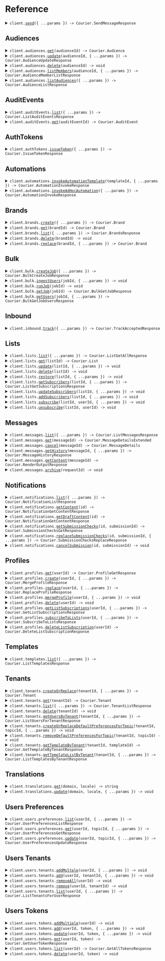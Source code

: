 # Reference

<details><summary><code>client.<a href="/src/Client.ts">send</a>({ ...params }) -> Courier.SendMessageResponse</code></summary>
<dl>
<dd>

#### 📝 Description

<dl>
<dd>

<dl>
<dd>

Use the send API to send a message to one or more recipients.

</dd>
</dl>
</dd>
</dl>

#### 🔌 Usage

<dl>
<dd>

<dl>
<dd>

```typescript
await client.send({
    message: {
        to: {
            email: "email@example.com",
        },
        content: {
            title: "Welcome!",
            body: "Thanks for signing up, {{name}}",
        },
        data: {
            name: "Peter Parker",
        },
        routing: {
            method: "single",
            channels: ["email"],
        },
    },
});
```

</dd>
</dl>
</dd>
</dl>

#### ⚙️ Parameters

<dl>
<dd>

<dl>
<dd>

**request:** `Courier.SendMessageRequest`

</dd>
</dl>

<dl>
<dd>

**requestOptions:** `CourierClient.IdempotentRequestOptions`

</dd>
</dl>
</dd>
</dl>

</dd>
</dl>
</details>

##

## Audiences

<details><summary><code>client.audiences.<a href="/src/api/resources/audiences/client/Client.ts">get</a>(audienceId) -> Courier.Audience</code></summary>
<dl>
<dd>

#### 📝 Description

<dl>
<dd>

<dl>
<dd>

Returns the specified audience by id.

</dd>
</dl>
</dd>
</dl>

#### 🔌 Usage

<dl>
<dd>

<dl>
<dd>

```typescript
await client.audiences.get("audience_id");
```

</dd>
</dl>
</dd>
</dl>

#### ⚙️ Parameters

<dl>
<dd>

<dl>
<dd>

**audienceId:** `string` — A unique identifier representing the audience_id

</dd>
</dl>

<dl>
<dd>

**requestOptions:** `Audiences.RequestOptions`

</dd>
</dl>
</dd>
</dl>

</dd>
</dl>
</details>

<details><summary><code>client.audiences.<a href="/src/api/resources/audiences/client/Client.ts">update</a>(audienceId, { ...params }) -> Courier.AudienceUpdateResponse</code></summary>
<dl>
<dd>

#### 📝 Description

<dl>
<dd>

<dl>
<dd>

Creates or updates audience.

</dd>
</dl>
</dd>
</dl>

#### 🔌 Usage

<dl>
<dd>

<dl>
<dd>

```typescript
await client.audiences.update("audience_id", {
    name: undefined,
    description: undefined,
    filter: undefined,
});
```

</dd>
</dl>
</dd>
</dl>

#### ⚙️ Parameters

<dl>
<dd>

<dl>
<dd>

**audienceId:** `string` — A unique identifier representing the audience id

</dd>
</dl>

<dl>
<dd>

**request:** `Courier.AudienceUpdateParams`

</dd>
</dl>

<dl>
<dd>

**requestOptions:** `Audiences.RequestOptions`

</dd>
</dl>
</dd>
</dl>

</dd>
</dl>
</details>

<details><summary><code>client.audiences.<a href="/src/api/resources/audiences/client/Client.ts">delete</a>(audienceId) -> void</code></summary>
<dl>
<dd>

#### 📝 Description

<dl>
<dd>

<dl>
<dd>

Deletes the specified audience.

</dd>
</dl>
</dd>
</dl>

#### 🔌 Usage

<dl>
<dd>

<dl>
<dd>

```typescript
await client.audiences.delete("audience_id");
```

</dd>
</dl>
</dd>
</dl>

#### ⚙️ Parameters

<dl>
<dd>

<dl>
<dd>

**audienceId:** `string` — A unique identifier representing the audience id

</dd>
</dl>

<dl>
<dd>

**requestOptions:** `Audiences.RequestOptions`

</dd>
</dl>
</dd>
</dl>

</dd>
</dl>
</details>

<details><summary><code>client.audiences.<a href="/src/api/resources/audiences/client/Client.ts">listMembers</a>(audienceId, { ...params }) -> Courier.AudienceMemberListResponse</code></summary>
<dl>
<dd>

#### 📝 Description

<dl>
<dd>

<dl>
<dd>

Get list of members of an audience.

</dd>
</dl>
</dd>
</dl>

#### 🔌 Usage

<dl>
<dd>

<dl>
<dd>

```typescript
await client.audiences.listMembers("audience_id");
```

</dd>
</dl>
</dd>
</dl>

#### ⚙️ Parameters

<dl>
<dd>

<dl>
<dd>

**audienceId:** `string` — A unique identifier representing the audience id

</dd>
</dl>

<dl>
<dd>

**request:** `Courier.AudienceMembersListParams`

</dd>
</dl>

<dl>
<dd>

**requestOptions:** `Audiences.RequestOptions`

</dd>
</dl>
</dd>
</dl>

</dd>
</dl>
</details>

<details><summary><code>client.audiences.<a href="/src/api/resources/audiences/client/Client.ts">listAudiences</a>({ ...params }) -> Courier.AudienceListResponse</code></summary>
<dl>
<dd>

#### 📝 Description

<dl>
<dd>

<dl>
<dd>

Get the audiences associated with the authorization token.

</dd>
</dl>
</dd>
</dl>

#### 🔌 Usage

<dl>
<dd>

<dl>
<dd>

```typescript
await client.audiences.listAudiences();
```

</dd>
</dl>
</dd>
</dl>

#### ⚙️ Parameters

<dl>
<dd>

<dl>
<dd>

**request:** `Courier.AudiencesListParams`

</dd>
</dl>

<dl>
<dd>

**requestOptions:** `Audiences.RequestOptions`

</dd>
</dl>
</dd>
</dl>

</dd>
</dl>
</details>

## AuditEvents

<details><summary><code>client.auditEvents.<a href="/src/api/resources/auditEvents/client/Client.ts">list</a>({ ...params }) -> Courier.ListAuditEventsResponse</code></summary>
<dl>
<dd>

#### 📝 Description

<dl>
<dd>

<dl>
<dd>

Fetch the list of audit events

</dd>
</dl>
</dd>
</dl>

#### 🔌 Usage

<dl>
<dd>

<dl>
<dd>

```typescript
await client.auditEvents.list();
```

</dd>
</dl>
</dd>
</dl>

#### ⚙️ Parameters

<dl>
<dd>

<dl>
<dd>

**request:** `Courier.ListAuditEventsRequest`

</dd>
</dl>

<dl>
<dd>

**requestOptions:** `AuditEvents.RequestOptions`

</dd>
</dl>
</dd>
</dl>

</dd>
</dl>
</details>

<details><summary><code>client.auditEvents.<a href="/src/api/resources/auditEvents/client/Client.ts">get</a>(auditEventId) -> Courier.AuditEvent</code></summary>
<dl>
<dd>

#### 📝 Description

<dl>
<dd>

<dl>
<dd>

Fetch a specific audit event by ID.

</dd>
</dl>
</dd>
</dl>

#### 🔌 Usage

<dl>
<dd>

<dl>
<dd>

```typescript
await client.auditEvents.get("audit-event-id");
```

</dd>
</dl>
</dd>
</dl>

#### ⚙️ Parameters

<dl>
<dd>

<dl>
<dd>

**auditEventId:** `string` — A unique identifier associated with the audit event you wish to retrieve

</dd>
</dl>

<dl>
<dd>

**requestOptions:** `AuditEvents.RequestOptions`

</dd>
</dl>
</dd>
</dl>

</dd>
</dl>
</details>

## AuthTokens

<details><summary><code>client.authTokens.<a href="/src/api/resources/authTokens/client/Client.ts">issueToken</a>({ ...params }) -> Courier.IssueTokenResponse</code></summary>
<dl>
<dd>

#### 📝 Description

<dl>
<dd>

<dl>
<dd>

Returns a new access token.

</dd>
</dl>
</dd>
</dl>

#### 🔌 Usage

<dl>
<dd>

<dl>
<dd>

```typescript
await client.authTokens.issueToken({
    scope: "scope",
    expires_in: "expires_in",
});
```

</dd>
</dl>
</dd>
</dl>

#### ⚙️ Parameters

<dl>
<dd>

<dl>
<dd>

**request:** `Courier.IssueTokenParams`

</dd>
</dl>

<dl>
<dd>

**requestOptions:** `AuthTokens.IdempotentRequestOptions`

</dd>
</dl>
</dd>
</dl>

</dd>
</dl>
</details>

## Automations

<details><summary><code>client.automations.<a href="/src/api/resources/automations/client/Client.ts">invokeAutomationTemplate</a>(templateId, { ...params }) -> Courier.AutomationInvokeResponse</code></summary>
<dl>
<dd>

#### 📝 Description

<dl>
<dd>

<dl>
<dd>

Invoke an automation run from an automation template.

</dd>
</dl>
</dd>
</dl>

#### 🔌 Usage

<dl>
<dd>

<dl>
<dd>

```typescript
await client.automations.invokeAutomationTemplate("templateId", {
    brand: undefined,
    data: undefined,
    profile: undefined,
    recipient: undefined,
    template: undefined,
});
```

</dd>
</dl>
</dd>
</dl>

#### ⚙️ Parameters

<dl>
<dd>

<dl>
<dd>

**templateId:** `string` — A unique identifier representing the automation template to be invoked. This could be the Automation Template ID or the Automation Template Alias.

</dd>
</dl>

<dl>
<dd>

**request:** `Courier.AutomationInvokeParams`

</dd>
</dl>

<dl>
<dd>

**requestOptions:** `Automations.IdempotentRequestOptions`

</dd>
</dl>
</dd>
</dl>

</dd>
</dl>
</details>

<details><summary><code>client.automations.<a href="/src/api/resources/automations/client/Client.ts">invokeAdHocAutomation</a>({ ...params }) -> Courier.AutomationInvokeResponse</code></summary>
<dl>
<dd>

#### 📝 Description

<dl>
<dd>

<dl>
<dd>

Invoke an ad hoc automation run. This endpoint accepts a JSON payload with a series of automation steps. For information about what steps are available, checkout the ad hoc automation guide [here](https://www.courier.com/docs/automations/steps/).

</dd>
</dl>
</dd>
</dl>

#### 🔌 Usage

<dl>
<dd>

<dl>
<dd>

```typescript
await client.automations.invokeAdHocAutomation({
    data: {
        name: "Foo",
    },
    profile: {
        tenant_id: "abc-123",
    },
    recipient: "user-yes",
    automation: {
        cancelation_token: "delay-send--user-yes--abc-123",
        steps: [
            {
                action: "delay",
                until: "20240408T080910.123",
            },
            {
                action: "send",
                template: "64TP5HKPFTM8VTK1Y75SJDQX9JK0",
            },
        ],
    },
});
```

</dd>
</dl>
</dd>
</dl>

#### ⚙️ Parameters

<dl>
<dd>

<dl>
<dd>

**request:** `Courier.AutomationAdHocInvokeParams`

</dd>
</dl>

<dl>
<dd>

**requestOptions:** `Automations.IdempotentRequestOptions`

</dd>
</dl>
</dd>
</dl>

</dd>
</dl>
</details>

## Brands

<details><summary><code>client.brands.<a href="/src/api/resources/brands/client/Client.ts">create</a>({ ...params }) -> Courier.Brand</code></summary>
<dl>
<dd>

#### 🔌 Usage

<dl>
<dd>

<dl>
<dd>

```typescript
await client.brands.create({
    id: undefined,
    name: "name",
    settings: {
        colors: undefined,
        inapp: undefined,
        email: undefined,
    },
    snippets: undefined,
});
```

</dd>
</dl>
</dd>
</dl>

#### ⚙️ Parameters

<dl>
<dd>

<dl>
<dd>

**request:** `Courier.BrandParameters`

</dd>
</dl>

<dl>
<dd>

**requestOptions:** `Brands.IdempotentRequestOptions`

</dd>
</dl>
</dd>
</dl>

</dd>
</dl>
</details>

<details><summary><code>client.brands.<a href="/src/api/resources/brands/client/Client.ts">get</a>(brandId) -> Courier.Brand</code></summary>
<dl>
<dd>

#### 📝 Description

<dl>
<dd>

<dl>
<dd>

Fetch a specific brand by brand ID.

</dd>
</dl>
</dd>
</dl>

#### 🔌 Usage

<dl>
<dd>

<dl>
<dd>

```typescript
await client.brands.get("brand_id");
```

</dd>
</dl>
</dd>
</dl>

#### ⚙️ Parameters

<dl>
<dd>

<dl>
<dd>

**brandId:** `string` — A unique identifier associated with the brand you wish to retrieve.

</dd>
</dl>

<dl>
<dd>

**requestOptions:** `Brands.RequestOptions`

</dd>
</dl>
</dd>
</dl>

</dd>
</dl>
</details>

<details><summary><code>client.brands.<a href="/src/api/resources/brands/client/Client.ts">list</a>({ ...params }) -> Courier.BrandsResponse</code></summary>
<dl>
<dd>

#### 📝 Description

<dl>
<dd>

<dl>
<dd>

Get the list of brands.

</dd>
</dl>
</dd>
</dl>

#### 🔌 Usage

<dl>
<dd>

<dl>
<dd>

```typescript
await client.brands.list();
```

</dd>
</dl>
</dd>
</dl>

#### ⚙️ Parameters

<dl>
<dd>

<dl>
<dd>

**request:** `Courier.ListBrandsRequest`

</dd>
</dl>

<dl>
<dd>

**requestOptions:** `Brands.RequestOptions`

</dd>
</dl>
</dd>
</dl>

</dd>
</dl>
</details>

<details><summary><code>client.brands.<a href="/src/api/resources/brands/client/Client.ts">delete</a>(brandId) -> void</code></summary>
<dl>
<dd>

#### 📝 Description

<dl>
<dd>

<dl>
<dd>

Delete a brand by brand ID.

</dd>
</dl>
</dd>
</dl>

#### 🔌 Usage

<dl>
<dd>

<dl>
<dd>

```typescript
await client.brands.delete("brand_id");
```

</dd>
</dl>
</dd>
</dl>

#### ⚙️ Parameters

<dl>
<dd>

<dl>
<dd>

**brandId:** `string` — A unique identifier associated with the brand you wish to retrieve.

</dd>
</dl>

<dl>
<dd>

**requestOptions:** `Brands.RequestOptions`

</dd>
</dl>
</dd>
</dl>

</dd>
</dl>
</details>

<details><summary><code>client.brands.<a href="/src/api/resources/brands/client/Client.ts">replace</a>(brandId, { ...params }) -> Courier.Brand</code></summary>
<dl>
<dd>

#### 📝 Description

<dl>
<dd>

<dl>
<dd>

Replace an existing brand with the supplied values.

</dd>
</dl>
</dd>
</dl>

#### 🔌 Usage

<dl>
<dd>

<dl>
<dd>

```typescript
await client.brands.replace("brand_id", {
    name: "name",
    settings: undefined,
    snippets: undefined,
});
```

</dd>
</dl>
</dd>
</dl>

#### ⚙️ Parameters

<dl>
<dd>

<dl>
<dd>

**brandId:** `string` — A unique identifier associated with the brand you wish to update.

</dd>
</dl>

<dl>
<dd>

**request:** `Courier.BrandUpdateParameters`

</dd>
</dl>

<dl>
<dd>

**requestOptions:** `Brands.RequestOptions`

</dd>
</dl>
</dd>
</dl>

</dd>
</dl>
</details>

## Bulk

<details><summary><code>client.bulk.<a href="/src/api/resources/bulk/client/Client.ts">createJob</a>({ ...params }) -> Courier.BulkCreateJobResponse</code></summary>
<dl>
<dd>

#### 🔌 Usage

<dl>
<dd>

<dl>
<dd>

```typescript
await client.bulk.createJob({
    message: {
        message: undefined,
        brand: undefined,
        data: undefined,
        event: undefined,
        locale: undefined,
        override: undefined,
    },
});
```

</dd>
</dl>
</dd>
</dl>

#### ⚙️ Parameters

<dl>
<dd>

<dl>
<dd>

**request:** `Courier.BulkCreateJobParams`

</dd>
</dl>

<dl>
<dd>

**requestOptions:** `Bulk.IdempotentRequestOptions`

</dd>
</dl>
</dd>
</dl>

</dd>
</dl>
</details>

<details><summary><code>client.bulk.<a href="/src/api/resources/bulk/client/Client.ts">ingestUsers</a>(jobId, { ...params }) -> void</code></summary>
<dl>
<dd>

#### 📝 Description

<dl>
<dd>

<dl>
<dd>

Ingest user data into a Bulk Job

</dd>
</dl>
</dd>
</dl>

#### 🔌 Usage

<dl>
<dd>

<dl>
<dd>

```typescript
await client.bulk.ingestUsers("job_id", {
    users: [
        {
            preferences: undefined,
            profile: undefined,
            recipient: undefined,
            data: undefined,
            to: undefined,
        },
        {
            preferences: undefined,
            profile: undefined,
            recipient: undefined,
            data: undefined,
            to: undefined,
        },
    ],
});
```

</dd>
</dl>
</dd>
</dl>

#### ⚙️ Parameters

<dl>
<dd>

<dl>
<dd>

**jobId:** `string` — A unique identifier representing the bulk job

</dd>
</dl>

<dl>
<dd>

**request:** `Courier.BulkIngestUsersParams`

</dd>
</dl>

<dl>
<dd>

**requestOptions:** `Bulk.IdempotentRequestOptions`

</dd>
</dl>
</dd>
</dl>

</dd>
</dl>
</details>

<details><summary><code>client.bulk.<a href="/src/api/resources/bulk/client/Client.ts">runJob</a>(jobId) -> void</code></summary>
<dl>
<dd>

#### 📝 Description

<dl>
<dd>

<dl>
<dd>

Run a bulk job

</dd>
</dl>
</dd>
</dl>

#### 🔌 Usage

<dl>
<dd>

<dl>
<dd>

```typescript
await client.bulk.runJob("job_id");
```

</dd>
</dl>
</dd>
</dl>

#### ⚙️ Parameters

<dl>
<dd>

<dl>
<dd>

**jobId:** `string` — A unique identifier representing the bulk job

</dd>
</dl>

<dl>
<dd>

**requestOptions:** `Bulk.IdempotentRequestOptions`

</dd>
</dl>
</dd>
</dl>

</dd>
</dl>
</details>

<details><summary><code>client.bulk.<a href="/src/api/resources/bulk/client/Client.ts">getJob</a>(jobId) -> Courier.BulkGetJobResponse</code></summary>
<dl>
<dd>

#### 📝 Description

<dl>
<dd>

<dl>
<dd>

Get a bulk job

</dd>
</dl>
</dd>
</dl>

#### 🔌 Usage

<dl>
<dd>

<dl>
<dd>

```typescript
await client.bulk.getJob("job_id");
```

</dd>
</dl>
</dd>
</dl>

#### ⚙️ Parameters

<dl>
<dd>

<dl>
<dd>

**jobId:** `string` — A unique identifier representing the bulk job

</dd>
</dl>

<dl>
<dd>

**requestOptions:** `Bulk.RequestOptions`

</dd>
</dl>
</dd>
</dl>

</dd>
</dl>
</details>

<details><summary><code>client.bulk.<a href="/src/api/resources/bulk/client/Client.ts">getUsers</a>(jobId, { ...params }) -> Courier.BulkGetJobUsersResponse</code></summary>
<dl>
<dd>

#### 📝 Description

<dl>
<dd>

<dl>
<dd>

Get Bulk Job Users

</dd>
</dl>
</dd>
</dl>

#### 🔌 Usage

<dl>
<dd>

<dl>
<dd>

```typescript
await client.bulk.getUsers("job_id");
```

</dd>
</dl>
</dd>
</dl>

#### ⚙️ Parameters

<dl>
<dd>

<dl>
<dd>

**jobId:** `string` — A unique identifier representing the bulk job

</dd>
</dl>

<dl>
<dd>

**request:** `Courier.BulkGetUsersParams`

</dd>
</dl>

<dl>
<dd>

**requestOptions:** `Bulk.RequestOptions`

</dd>
</dl>
</dd>
</dl>

</dd>
</dl>
</details>

## Inbound

<details><summary><code>client.inbound.<a href="/src/api/resources/inbound/client/Client.ts">track</a>({ ...params }) -> Courier.TrackAcceptedResponse</code></summary>
<dl>
<dd>

#### 🔌 Usage

<dl>
<dd>

<dl>
<dd>

```typescript
await client.inbound.track({
    event: "New Order Placed",
    messageId: "4c62c457-b329-4bea-9bfc-17bba86c393f",
    userId: "1234",
    type: "track",
    properties: {
        order_id: 123,
        total_orders: 5,
        last_order_id: 122,
    },
});
```

</dd>
</dl>
</dd>
</dl>

#### ⚙️ Parameters

<dl>
<dd>

<dl>
<dd>

**request:** `Courier.InboundTrackEvent`

</dd>
</dl>

<dl>
<dd>

**requestOptions:** `Inbound.RequestOptions`

</dd>
</dl>
</dd>
</dl>

</dd>
</dl>
</details>

## Lists

<details><summary><code>client.lists.<a href="/src/api/resources/lists/client/Client.ts">list</a>({ ...params }) -> Courier.ListGetAllResponse</code></summary>
<dl>
<dd>

#### 📝 Description

<dl>
<dd>

<dl>
<dd>

Returns all of the lists, with the ability to filter based on a pattern.

</dd>
</dl>
</dd>
</dl>

#### 🔌 Usage

<dl>
<dd>

<dl>
<dd>

```typescript
await client.lists.list();
```

</dd>
</dl>
</dd>
</dl>

#### ⚙️ Parameters

<dl>
<dd>

<dl>
<dd>

**request:** `Courier.GetAllListsRequest`

</dd>
</dl>

<dl>
<dd>

**requestOptions:** `Lists.RequestOptions`

</dd>
</dl>
</dd>
</dl>

</dd>
</dl>
</details>

<details><summary><code>client.lists.<a href="/src/api/resources/lists/client/Client.ts">get</a>(listId) -> Courier.List</code></summary>
<dl>
<dd>

#### 📝 Description

<dl>
<dd>

<dl>
<dd>

Returns a list based on the list ID provided.

</dd>
</dl>
</dd>
</dl>

#### 🔌 Usage

<dl>
<dd>

<dl>
<dd>

```typescript
await client.lists.get("list_id");
```

</dd>
</dl>
</dd>
</dl>

#### ⚙️ Parameters

<dl>
<dd>

<dl>
<dd>

**listId:** `string` — A unique identifier representing the list you wish to retrieve.

</dd>
</dl>

<dl>
<dd>

**requestOptions:** `Lists.RequestOptions`

</dd>
</dl>
</dd>
</dl>

</dd>
</dl>
</details>

<details><summary><code>client.lists.<a href="/src/api/resources/lists/client/Client.ts">update</a>(listId, { ...params }) -> void</code></summary>
<dl>
<dd>

#### 📝 Description

<dl>
<dd>

<dl>
<dd>

Create or replace an existing list with the supplied values.

</dd>
</dl>
</dd>
</dl>

#### 🔌 Usage

<dl>
<dd>

<dl>
<dd>

```typescript
await client.lists.update("list_id", {
    name: "name",
    preferences: undefined,
});
```

</dd>
</dl>
</dd>
</dl>

#### ⚙️ Parameters

<dl>
<dd>

<dl>
<dd>

**listId:** `string` — A unique identifier representing the list you wish to retrieve.

</dd>
</dl>

<dl>
<dd>

**request:** `Courier.ListPutParams`

</dd>
</dl>

<dl>
<dd>

**requestOptions:** `Lists.RequestOptions`

</dd>
</dl>
</dd>
</dl>

</dd>
</dl>
</details>

<details><summary><code>client.lists.<a href="/src/api/resources/lists/client/Client.ts">delete</a>(listId) -> void</code></summary>
<dl>
<dd>

#### 📝 Description

<dl>
<dd>

<dl>
<dd>

Delete a list by list ID.

</dd>
</dl>
</dd>
</dl>

#### 🔌 Usage

<dl>
<dd>

<dl>
<dd>

```typescript
await client.lists.delete("list_id");
```

</dd>
</dl>
</dd>
</dl>

#### ⚙️ Parameters

<dl>
<dd>

<dl>
<dd>

**listId:** `string` — A unique identifier representing the list you wish to retrieve.

</dd>
</dl>

<dl>
<dd>

**requestOptions:** `Lists.RequestOptions`

</dd>
</dl>
</dd>
</dl>

</dd>
</dl>
</details>

<details><summary><code>client.lists.<a href="/src/api/resources/lists/client/Client.ts">restore</a>(listId, { ...params }) -> void</code></summary>
<dl>
<dd>

#### 📝 Description

<dl>
<dd>

<dl>
<dd>

Restore a previously deleted list.

</dd>
</dl>
</dd>
</dl>

#### 🔌 Usage

<dl>
<dd>

<dl>
<dd>

```typescript
await client.lists.restore("list_id");
```

</dd>
</dl>
</dd>
</dl>

#### ⚙️ Parameters

<dl>
<dd>

<dl>
<dd>

**listId:** `string` — A unique identifier representing the list you wish to retrieve.

</dd>
</dl>

<dl>
<dd>

**request:** `Courier.RestoreListRequest`

</dd>
</dl>

<dl>
<dd>

**requestOptions:** `Lists.RequestOptions`

</dd>
</dl>
</dd>
</dl>

</dd>
</dl>
</details>

<details><summary><code>client.lists.<a href="/src/api/resources/lists/client/Client.ts">getSubscribers</a>(listId, { ...params }) -> Courier.ListGetSubscriptionsResponse</code></summary>
<dl>
<dd>

#### 📝 Description

<dl>
<dd>

<dl>
<dd>

Get the list's subscriptions.

</dd>
</dl>
</dd>
</dl>

#### 🔌 Usage

<dl>
<dd>

<dl>
<dd>

```typescript
await client.lists.getSubscribers("list_id");
```

</dd>
</dl>
</dd>
</dl>

#### ⚙️ Parameters

<dl>
<dd>

<dl>
<dd>

**listId:** `string` — A unique identifier representing the list you wish to retrieve.

</dd>
</dl>

<dl>
<dd>

**request:** `Courier.GetSubscriptionForListRequest`

</dd>
</dl>

<dl>
<dd>

**requestOptions:** `Lists.RequestOptions`

</dd>
</dl>
</dd>
</dl>

</dd>
</dl>
</details>

<details><summary><code>client.lists.<a href="/src/api/resources/lists/client/Client.ts">updateSubscribers</a>(listId, { ...params }) -> void</code></summary>
<dl>
<dd>

#### 📝 Description

<dl>
<dd>

<dl>
<dd>

Subscribes the users to the list, overwriting existing subscriptions. If the list does not exist, it will be automatically created.

</dd>
</dl>
</dd>
</dl>

#### 🔌 Usage

<dl>
<dd>

<dl>
<dd>

```typescript
await client.lists.updateSubscribers("list_id", {
    recipients: [
        {
            recipientId: "recipientId",
            preferences: undefined,
        },
        {
            recipientId: "recipientId",
            preferences: undefined,
        },
    ],
});
```

</dd>
</dl>
</dd>
</dl>

#### ⚙️ Parameters

<dl>
<dd>

<dl>
<dd>

**listId:** `string` — A unique identifier representing the list you wish to retrieve.

</dd>
</dl>

<dl>
<dd>

**request:** `Courier.SubscribeUsersToListRequest`

</dd>
</dl>

<dl>
<dd>

**requestOptions:** `Lists.RequestOptions`

</dd>
</dl>
</dd>
</dl>

</dd>
</dl>
</details>

<details><summary><code>client.lists.<a href="/src/api/resources/lists/client/Client.ts">addSubscribers</a>(listId, { ...params }) -> void</code></summary>
<dl>
<dd>

#### 📝 Description

<dl>
<dd>

<dl>
<dd>

Subscribes additional users to the list, without modifying existing subscriptions. If the list does not exist, it will be automatically created.

</dd>
</dl>
</dd>
</dl>

#### 🔌 Usage

<dl>
<dd>

<dl>
<dd>

```typescript
await client.lists.addSubscribers("list_id", {
    recipients: [
        {
            recipientId: "recipientId",
            preferences: undefined,
        },
        {
            recipientId: "recipientId",
            preferences: undefined,
        },
    ],
});
```

</dd>
</dl>
</dd>
</dl>

#### ⚙️ Parameters

<dl>
<dd>

<dl>
<dd>

**listId:** `string` — A unique identifier representing the list you wish to retrieve.

</dd>
</dl>

<dl>
<dd>

**request:** `Courier.AddSubscribersToList`

</dd>
</dl>

<dl>
<dd>

**requestOptions:** `Lists.IdempotentRequestOptions`

</dd>
</dl>
</dd>
</dl>

</dd>
</dl>
</details>

<details><summary><code>client.lists.<a href="/src/api/resources/lists/client/Client.ts">subscribe</a>(listId, userId, { ...params }) -> void</code></summary>
<dl>
<dd>

#### 📝 Description

<dl>
<dd>

<dl>
<dd>

Subscribe a user to an existing list (note: if the List does not exist, it will be automatically created).

</dd>
</dl>
</dd>
</dl>

#### 🔌 Usage

<dl>
<dd>

<dl>
<dd>

```typescript
await client.lists.subscribe("list_id", "user_id", {
    preferences: undefined,
});
```

</dd>
</dl>
</dd>
</dl>

#### ⚙️ Parameters

<dl>
<dd>

<dl>
<dd>

**listId:** `string` — A unique identifier representing the list you wish to retrieve.

</dd>
</dl>

<dl>
<dd>

**userId:** `string` — A unique identifier representing the recipient associated with the list

</dd>
</dl>

<dl>
<dd>

**request:** `Courier.SubscribeUserToListRequest`

</dd>
</dl>

<dl>
<dd>

**requestOptions:** `Lists.RequestOptions`

</dd>
</dl>
</dd>
</dl>

</dd>
</dl>
</details>

<details><summary><code>client.lists.<a href="/src/api/resources/lists/client/Client.ts">unsubscribe</a>(listId, userId) -> void</code></summary>
<dl>
<dd>

#### 📝 Description

<dl>
<dd>

<dl>
<dd>

Delete a subscription to a list by list ID and user ID.

</dd>
</dl>
</dd>
</dl>

#### 🔌 Usage

<dl>
<dd>

<dl>
<dd>

```typescript
await client.lists.unsubscribe("list_id", "user_id");
```

</dd>
</dl>
</dd>
</dl>

#### ⚙️ Parameters

<dl>
<dd>

<dl>
<dd>

**listId:** `string` — A unique identifier representing the list you wish to retrieve.

</dd>
</dl>

<dl>
<dd>

**userId:** `string` — A unique identifier representing the recipient associated with the list

</dd>
</dl>

<dl>
<dd>

**requestOptions:** `Lists.RequestOptions`

</dd>
</dl>
</dd>
</dl>

</dd>
</dl>
</details>

## Messages

<details><summary><code>client.messages.<a href="/src/api/resources/messages/client/Client.ts">list</a>({ ...params }) -> Courier.ListMessagesResponse</code></summary>
<dl>
<dd>

#### 📝 Description

<dl>
<dd>

<dl>
<dd>

Fetch the statuses of messages you've previously sent.

</dd>
</dl>
</dd>
</dl>

#### 🔌 Usage

<dl>
<dd>

<dl>
<dd>

```typescript
await client.messages.list();
```

</dd>
</dl>
</dd>
</dl>

#### ⚙️ Parameters

<dl>
<dd>

<dl>
<dd>

**request:** `Courier.ListMessagesRequest`

</dd>
</dl>

<dl>
<dd>

**requestOptions:** `Messages.RequestOptions`

</dd>
</dl>
</dd>
</dl>

</dd>
</dl>
</details>

<details><summary><code>client.messages.<a href="/src/api/resources/messages/client/Client.ts">get</a>(messageId) -> Courier.MessageDetailsExtended</code></summary>
<dl>
<dd>

#### 📝 Description

<dl>
<dd>

<dl>
<dd>

Fetch the status of a message you've previously sent.

</dd>
</dl>
</dd>
</dl>

#### 🔌 Usage

<dl>
<dd>

<dl>
<dd>

```typescript
await client.messages.get("message_id");
```

</dd>
</dl>
</dd>
</dl>

#### ⚙️ Parameters

<dl>
<dd>

<dl>
<dd>

**messageId:** `string` — A unique identifier associated with the message you wish to retrieve (results from a send).

</dd>
</dl>

<dl>
<dd>

**requestOptions:** `Messages.RequestOptions`

</dd>
</dl>
</dd>
</dl>

</dd>
</dl>
</details>

<details><summary><code>client.messages.<a href="/src/api/resources/messages/client/Client.ts">cancel</a>(messageId) -> Courier.MessageDetails</code></summary>
<dl>
<dd>

#### 📝 Description

<dl>
<dd>

<dl>
<dd>

Cancel a message that is currently in the process of being delivered. A well-formatted API call to the cancel message API will return either `200` status code for a successful cancellation or `409` status code for an unsuccessful cancellation. Both cases will include the actual message record in the response body (see details below).

</dd>
</dl>
</dd>
</dl>

#### 🔌 Usage

<dl>
<dd>

<dl>
<dd>

```typescript
await client.messages.cancel("message_id");
```

</dd>
</dl>
</dd>
</dl>

#### ⚙️ Parameters

<dl>
<dd>

<dl>
<dd>

**messageId:** `string` — A unique identifier representing the message ID

</dd>
</dl>

<dl>
<dd>

**requestOptions:** `Messages.IdempotentRequestOptions`

</dd>
</dl>
</dd>
</dl>

</dd>
</dl>
</details>

<details><summary><code>client.messages.<a href="/src/api/resources/messages/client/Client.ts">getHistory</a>(messageId, { ...params }) -> Courier.MessageHistoryResponse</code></summary>
<dl>
<dd>

#### 📝 Description

<dl>
<dd>

<dl>
<dd>

Fetch the array of events of a message you've previously sent.

</dd>
</dl>
</dd>
</dl>

#### 🔌 Usage

<dl>
<dd>

<dl>
<dd>

```typescript
await client.messages.getHistory("message_id");
```

</dd>
</dl>
</dd>
</dl>

#### ⚙️ Parameters

<dl>
<dd>

<dl>
<dd>

**messageId:** `string` — A unique identifier representing the message ID

</dd>
</dl>

<dl>
<dd>

**request:** `Courier.GetMessageHistoryRequest`

</dd>
</dl>

<dl>
<dd>

**requestOptions:** `Messages.RequestOptions`

</dd>
</dl>
</dd>
</dl>

</dd>
</dl>
</details>

<details><summary><code>client.messages.<a href="/src/api/resources/messages/client/Client.ts">getContent</a>(messageId) -> Courier.RenderOutputResponse</code></summary>
<dl>
<dd>

#### 🔌 Usage

<dl>
<dd>

<dl>
<dd>

```typescript
await client.messages.getContent("message_id");
```

</dd>
</dl>
</dd>
</dl>

#### ⚙️ Parameters

<dl>
<dd>

<dl>
<dd>

**messageId:** `string` — A unique identifier associated with the message you wish to retrieve (results from a send).

</dd>
</dl>

<dl>
<dd>

**requestOptions:** `Messages.RequestOptions`

</dd>
</dl>
</dd>
</dl>

</dd>
</dl>
</details>

<details><summary><code>client.messages.<a href="/src/api/resources/messages/client/Client.ts">archive</a>(requestId) -> void</code></summary>
<dl>
<dd>

#### 🔌 Usage

<dl>
<dd>

<dl>
<dd>

```typescript
await client.messages.archive("request_id");
```

</dd>
</dl>
</dd>
</dl>

#### ⚙️ Parameters

<dl>
<dd>

<dl>
<dd>

**requestId:** `string` — A unique identifier representing the request ID

</dd>
</dl>

<dl>
<dd>

**requestOptions:** `Messages.RequestOptions`

</dd>
</dl>
</dd>
</dl>

</dd>
</dl>
</details>

## Notifications

<details><summary><code>client.notifications.<a href="/src/api/resources/notifications/client/Client.ts">list</a>({ ...params }) -> Courier.NotificationListResponse</code></summary>
<dl>
<dd>

#### 🔌 Usage

<dl>
<dd>

<dl>
<dd>

```typescript
await client.notifications.list();
```

</dd>
</dl>
</dd>
</dl>

#### ⚙️ Parameters

<dl>
<dd>

<dl>
<dd>

**request:** `Courier.NotificationListParams`

</dd>
</dl>

<dl>
<dd>

**requestOptions:** `Notifications.RequestOptions`

</dd>
</dl>
</dd>
</dl>

</dd>
</dl>
</details>

<details><summary><code>client.notifications.<a href="/src/api/resources/notifications/client/Client.ts">getContent</a>(id) -> Courier.NotificationGetContentResponse</code></summary>
<dl>
<dd>

#### 🔌 Usage

<dl>
<dd>

<dl>
<dd>

```typescript
await client.notifications.getContent("id");
```

</dd>
</dl>
</dd>
</dl>

#### ⚙️ Parameters

<dl>
<dd>

<dl>
<dd>

**id:** `string`

</dd>
</dl>

<dl>
<dd>

**requestOptions:** `Notifications.RequestOptions`

</dd>
</dl>
</dd>
</dl>

</dd>
</dl>
</details>

<details><summary><code>client.notifications.<a href="/src/api/resources/notifications/client/Client.ts">getDraftContent</a>(id) -> Courier.NotificationGetContentResponse</code></summary>
<dl>
<dd>

#### 🔌 Usage

<dl>
<dd>

<dl>
<dd>

```typescript
await client.notifications.getDraftContent("id");
```

</dd>
</dl>
</dd>
</dl>

#### ⚙️ Parameters

<dl>
<dd>

<dl>
<dd>

**id:** `string`

</dd>
</dl>

<dl>
<dd>

**requestOptions:** `Notifications.RequestOptions`

</dd>
</dl>
</dd>
</dl>

</dd>
</dl>
</details>

<details><summary><code>client.notifications.<a href="/src/api/resources/notifications/client/Client.ts">getSubmissionChecks</a>(id, submissionId) -> Courier.SubmissionChecksGetResponse</code></summary>
<dl>
<dd>

#### 🔌 Usage

<dl>
<dd>

<dl>
<dd>

```typescript
await client.notifications.getSubmissionChecks("id", "submissionId");
```

</dd>
</dl>
</dd>
</dl>

#### ⚙️ Parameters

<dl>
<dd>

<dl>
<dd>

**id:** `string`

</dd>
</dl>

<dl>
<dd>

**submissionId:** `string`

</dd>
</dl>

<dl>
<dd>

**requestOptions:** `Notifications.RequestOptions`

</dd>
</dl>
</dd>
</dl>

</dd>
</dl>
</details>

<details><summary><code>client.notifications.<a href="/src/api/resources/notifications/client/Client.ts">replaceSubmissionChecks</a>(id, submissionId, { ...params }) -> Courier.SubmissionChecksReplaceResponse</code></summary>
<dl>
<dd>

#### 🔌 Usage

<dl>
<dd>

<dl>
<dd>

```typescript
await client.notifications.replaceSubmissionChecks("id", "submissionId", {
    checks: [
        {
            id: "id",
            status: "RESOLVED",
            type: "custom",
        },
        {
            id: "id",
            status: "RESOLVED",
            type: "custom",
        },
    ],
});
```

</dd>
</dl>
</dd>
</dl>

#### ⚙️ Parameters

<dl>
<dd>

<dl>
<dd>

**id:** `string`

</dd>
</dl>

<dl>
<dd>

**submissionId:** `string`

</dd>
</dl>

<dl>
<dd>

**request:** `Courier.SubmissionChecksReplaceParams`

</dd>
</dl>

<dl>
<dd>

**requestOptions:** `Notifications.RequestOptions`

</dd>
</dl>
</dd>
</dl>

</dd>
</dl>
</details>

<details><summary><code>client.notifications.<a href="/src/api/resources/notifications/client/Client.ts">cancelSubmission</a>(id, submissionId) -> void</code></summary>
<dl>
<dd>

#### 🔌 Usage

<dl>
<dd>

<dl>
<dd>

```typescript
await client.notifications.cancelSubmission("id", "submissionId");
```

</dd>
</dl>
</dd>
</dl>

#### ⚙️ Parameters

<dl>
<dd>

<dl>
<dd>

**id:** `string`

</dd>
</dl>

<dl>
<dd>

**submissionId:** `string`

</dd>
</dl>

<dl>
<dd>

**requestOptions:** `Notifications.RequestOptions`

</dd>
</dl>
</dd>
</dl>

</dd>
</dl>
</details>

## Profiles

<details><summary><code>client.profiles.<a href="/src/api/resources/profiles/client/Client.ts">get</a>(userId) -> Courier.ProfileGetResponse</code></summary>
<dl>
<dd>

#### 📝 Description

<dl>
<dd>

<dl>
<dd>

Returns the specified user profile.

</dd>
</dl>
</dd>
</dl>

#### 🔌 Usage

<dl>
<dd>

<dl>
<dd>

```typescript
await client.profiles.get("user_id");
```

</dd>
</dl>
</dd>
</dl>

#### ⚙️ Parameters

<dl>
<dd>

<dl>
<dd>

**userId:** `string` — A unique identifier representing the user associated with the requested profile.

</dd>
</dl>

<dl>
<dd>

**requestOptions:** `Profiles.RequestOptions`

</dd>
</dl>
</dd>
</dl>

</dd>
</dl>
</details>

<details><summary><code>client.profiles.<a href="/src/api/resources/profiles/client/Client.ts">create</a>(userId, { ...params }) -> Courier.MergeProfileResponse</code></summary>
<dl>
<dd>

#### 📝 Description

<dl>
<dd>

<dl>
<dd>

Merge the supplied values with an existing profile or create a new profile if one doesn't already exist.

</dd>
</dl>
</dd>
</dl>

#### 🔌 Usage

<dl>
<dd>

<dl>
<dd>

```typescript
await client.profiles.create("user_id", {
    profile: {
        profile: {
            key: "value",
        },
    },
});
```

</dd>
</dl>
</dd>
</dl>

#### ⚙️ Parameters

<dl>
<dd>

<dl>
<dd>

**userId:** `string` — A unique identifier representing the user associated with the requested profile.

</dd>
</dl>

<dl>
<dd>

**request:** `Courier.MergeProfileRequest`

</dd>
</dl>

<dl>
<dd>

**requestOptions:** `Profiles.IdempotentRequestOptions`

</dd>
</dl>
</dd>
</dl>

</dd>
</dl>
</details>

<details><summary><code>client.profiles.<a href="/src/api/resources/profiles/client/Client.ts">replace</a>(userId, { ...params }) -> Courier.ReplaceProfileResponse</code></summary>
<dl>
<dd>

#### 📝 Description

<dl>
<dd>

<dl>
<dd>

When using `PUT`, be sure to include all the key-value pairs required by the recipient's profile.
Any key-value pairs that exist in the profile but fail to be included in the `PUT` request will be
removed from the profile. Remember, a `PUT` update is a full replacement of the data. For partial updates,
use the [Patch](https://www.courier.com/docs/reference/profiles/patch/) request.

</dd>
</dl>
</dd>
</dl>

#### 🔌 Usage

<dl>
<dd>

<dl>
<dd>

```typescript
await client.profiles.replace("user_id", {
    profile: {
        profile: {
            key: "value",
        },
    },
});
```

</dd>
</dl>
</dd>
</dl>

#### ⚙️ Parameters

<dl>
<dd>

<dl>
<dd>

**userId:** `string` — A unique identifier representing the user associated with the requested profile.

</dd>
</dl>

<dl>
<dd>

**request:** `Courier.ReplaceProfileRequest`

</dd>
</dl>

<dl>
<dd>

**requestOptions:** `Profiles.RequestOptions`

</dd>
</dl>
</dd>
</dl>

</dd>
</dl>
</details>

<details><summary><code>client.profiles.<a href="/src/api/resources/profiles/client/Client.ts">mergeProfile</a>(userId, { ...params }) -> void</code></summary>
<dl>
<dd>

#### 🔌 Usage

<dl>
<dd>

<dl>
<dd>

```typescript
await client.profiles.mergeProfile("user_id", {
    patch: [
        {
            op: "op",
            path: "path",
            value: "value",
        },
        {
            op: "op",
            path: "path",
            value: "value",
        },
    ],
});
```

</dd>
</dl>
</dd>
</dl>

#### ⚙️ Parameters

<dl>
<dd>

<dl>
<dd>

**userId:** `string` — A unique identifier representing the user associated with the requested profile.

</dd>
</dl>

<dl>
<dd>

**request:** `Courier.ProfileUpdateRequest`

</dd>
</dl>

<dl>
<dd>

**requestOptions:** `Profiles.RequestOptions`

</dd>
</dl>
</dd>
</dl>

</dd>
</dl>
</details>

<details><summary><code>client.profiles.<a href="/src/api/resources/profiles/client/Client.ts">delete</a>(userId) -> void</code></summary>
<dl>
<dd>

#### 📝 Description

<dl>
<dd>

<dl>
<dd>

Deletes the specified user profile.

</dd>
</dl>
</dd>
</dl>

#### 🔌 Usage

<dl>
<dd>

<dl>
<dd>

```typescript
await client.profiles.delete("user_id");
```

</dd>
</dl>
</dd>
</dl>

#### ⚙️ Parameters

<dl>
<dd>

<dl>
<dd>

**userId:** `string` — A unique identifier representing the user associated with the requested profile.

</dd>
</dl>

<dl>
<dd>

**requestOptions:** `Profiles.RequestOptions`

</dd>
</dl>
</dd>
</dl>

</dd>
</dl>
</details>

<details><summary><code>client.profiles.<a href="/src/api/resources/profiles/client/Client.ts">getListSubscriptions</a>(userId, { ...params }) -> Courier.GetListSubscriptionsResponse</code></summary>
<dl>
<dd>

#### 📝 Description

<dl>
<dd>

<dl>
<dd>

Returns the subscribed lists for a specified user.

</dd>
</dl>
</dd>
</dl>

#### 🔌 Usage

<dl>
<dd>

<dl>
<dd>

```typescript
await client.profiles.getListSubscriptions("user_id");
```

</dd>
</dl>
</dd>
</dl>

#### ⚙️ Parameters

<dl>
<dd>

<dl>
<dd>

**userId:** `string` — A unique identifier representing the user associated with the requested profile.

</dd>
</dl>

<dl>
<dd>

**request:** `Courier.GetListSubscriptionsRequest`

</dd>
</dl>

<dl>
<dd>

**requestOptions:** `Profiles.RequestOptions`

</dd>
</dl>
</dd>
</dl>

</dd>
</dl>
</details>

<details><summary><code>client.profiles.<a href="/src/api/resources/profiles/client/Client.ts">subscribeToLists</a>(userId, { ...params }) -> Courier.SubscribeToListsResponse</code></summary>
<dl>
<dd>

#### 📝 Description

<dl>
<dd>

<dl>
<dd>

Subscribes the given user to one or more lists. If the list does not exist, it will be created.

</dd>
</dl>
</dd>
</dl>

#### 🔌 Usage

<dl>
<dd>

<dl>
<dd>

```typescript
await client.profiles.subscribeToLists("user_id", {
    lists: [
        {
            listId: "listId",
            preferences: undefined,
        },
        {
            listId: "listId",
            preferences: undefined,
        },
    ],
});
```

</dd>
</dl>
</dd>
</dl>

#### ⚙️ Parameters

<dl>
<dd>

<dl>
<dd>

**userId:** `string` — A unique identifier representing the user associated with the requested profile.

</dd>
</dl>

<dl>
<dd>

**request:** `Courier.SubscribeToListsRequest`

</dd>
</dl>

<dl>
<dd>

**requestOptions:** `Profiles.IdempotentRequestOptions`

</dd>
</dl>
</dd>
</dl>

</dd>
</dl>
</details>

<details><summary><code>client.profiles.<a href="/src/api/resources/profiles/client/Client.ts">deleteListSubscription</a>(userId) -> Courier.DeleteListSubscriptionResponse</code></summary>
<dl>
<dd>

#### 📝 Description

<dl>
<dd>

<dl>
<dd>

Removes all list subscriptions for given user.

</dd>
</dl>
</dd>
</dl>

#### 🔌 Usage

<dl>
<dd>

<dl>
<dd>

```typescript
await client.profiles.deleteListSubscription("user_id");
```

</dd>
</dl>
</dd>
</dl>

#### ⚙️ Parameters

<dl>
<dd>

<dl>
<dd>

**userId:** `string` — A unique identifier representing the user associated with the requested profile.

</dd>
</dl>

<dl>
<dd>

**requestOptions:** `Profiles.RequestOptions`

</dd>
</dl>
</dd>
</dl>

</dd>
</dl>
</details>

## Templates

<details><summary><code>client.templates.<a href="/src/api/resources/templates/client/Client.ts">list</a>({ ...params }) -> Courier.ListTemplatesResponse</code></summary>
<dl>
<dd>

#### 📝 Description

<dl>
<dd>

<dl>
<dd>

Returns a list of notification templates

</dd>
</dl>
</dd>
</dl>

#### 🔌 Usage

<dl>
<dd>

<dl>
<dd>

```typescript
await client.templates.list();
```

</dd>
</dl>
</dd>
</dl>

#### ⚙️ Parameters

<dl>
<dd>

<dl>
<dd>

**request:** `Courier.ListTemplatesRequest`

</dd>
</dl>

<dl>
<dd>

**requestOptions:** `Templates.RequestOptions`

</dd>
</dl>
</dd>
</dl>

</dd>
</dl>
</details>

## Tenants

<details><summary><code>client.tenants.<a href="/src/api/resources/tenants/client/Client.ts">createOrReplace</a>(tenantId, { ...params }) -> Courier.Tenant</code></summary>
<dl>
<dd>

#### 🔌 Usage

<dl>
<dd>

<dl>
<dd>

```typescript
await client.tenants.createOrReplace("tenant_id", {
    name: "name",
    parent_tenant_id: undefined,
    default_preferences: undefined,
    properties: undefined,
    user_profile: undefined,
    brand_id: undefined,
});
```

</dd>
</dl>
</dd>
</dl>

#### ⚙️ Parameters

<dl>
<dd>

<dl>
<dd>

**tenantId:** `string` — A unique identifier representing the tenant to be returned.

</dd>
</dl>

<dl>
<dd>

**request:** `Courier.TenantCreateOrReplaceParams`

</dd>
</dl>

<dl>
<dd>

**requestOptions:** `Tenants.RequestOptions`

</dd>
</dl>
</dd>
</dl>

</dd>
</dl>
</details>

<details><summary><code>client.tenants.<a href="/src/api/resources/tenants/client/Client.ts">get</a>(tenantId) -> Courier.Tenant</code></summary>
<dl>
<dd>

#### 🔌 Usage

<dl>
<dd>

<dl>
<dd>

```typescript
await client.tenants.get("tenant_id");
```

</dd>
</dl>
</dd>
</dl>

#### ⚙️ Parameters

<dl>
<dd>

<dl>
<dd>

**tenantId:** `string` — A unique identifier representing the tenant to be returned.

</dd>
</dl>

<dl>
<dd>

**requestOptions:** `Tenants.RequestOptions`

</dd>
</dl>
</dd>
</dl>

</dd>
</dl>
</details>

<details><summary><code>client.tenants.<a href="/src/api/resources/tenants/client/Client.ts">list</a>({ ...params }) -> Courier.TenantListResponse</code></summary>
<dl>
<dd>

#### 🔌 Usage

<dl>
<dd>

<dl>
<dd>

```typescript
await client.tenants.list();
```

</dd>
</dl>
</dd>
</dl>

#### ⚙️ Parameters

<dl>
<dd>

<dl>
<dd>

**request:** `Courier.ListTenantParams`

</dd>
</dl>

<dl>
<dd>

**requestOptions:** `Tenants.RequestOptions`

</dd>
</dl>
</dd>
</dl>

</dd>
</dl>
</details>

<details><summary><code>client.tenants.<a href="/src/api/resources/tenants/client/Client.ts">delete</a>(tenantId) -> void</code></summary>
<dl>
<dd>

#### 🔌 Usage

<dl>
<dd>

<dl>
<dd>

```typescript
await client.tenants.delete("tenant_id");
```

</dd>
</dl>
</dd>
</dl>

#### ⚙️ Parameters

<dl>
<dd>

<dl>
<dd>

**tenantId:** `string` — Id of the tenant to be deleted.

</dd>
</dl>

<dl>
<dd>

**requestOptions:** `Tenants.RequestOptions`

</dd>
</dl>
</dd>
</dl>

</dd>
</dl>
</details>

<details><summary><code>client.tenants.<a href="/src/api/resources/tenants/client/Client.ts">getUsersByTenant</a>(tenantId, { ...params }) -> Courier.ListUsersForTenantResponse</code></summary>
<dl>
<dd>

#### 🔌 Usage

<dl>
<dd>

<dl>
<dd>

```typescript
await client.tenants.getUsersByTenant("tenant_id");
```

</dd>
</dl>
</dd>
</dl>

#### ⚙️ Parameters

<dl>
<dd>

<dl>
<dd>

**tenantId:** `string` — Id of the tenant for user membership.

</dd>
</dl>

<dl>
<dd>

**request:** `Courier.ListUsersForTenantParams`

</dd>
</dl>

<dl>
<dd>

**requestOptions:** `Tenants.RequestOptions`

</dd>
</dl>
</dd>
</dl>

</dd>
</dl>
</details>

<details><summary><code>client.tenants.<a href="/src/api/resources/tenants/client/Client.ts">createOrReplaceDefaultPreferencesForTopic</a>(tenantId, topicId, { ...params }) -> void</code></summary>
<dl>
<dd>

#### 🔌 Usage

<dl>
<dd>

<dl>
<dd>

```typescript
await client.tenants.createOrReplaceDefaultPreferencesForTopic("tenantABC", "HB529N49MD4D5PMX9WR5P4JH78NA", {
    status: "OPTED_IN",
    has_custom_routing: true,
    custom_routing: ["inbox"],
});
```

</dd>
</dl>
</dd>
</dl>

#### ⚙️ Parameters

<dl>
<dd>

<dl>
<dd>

**tenantId:** `string` — Id of the tenant to update the default preferences for.

</dd>
</dl>

<dl>
<dd>

**topicId:** `string` — Id fo the susbcription topic you want to have a default preference for.

</dd>
</dl>

<dl>
<dd>

**request:** `Courier.SubscriptionTopicNew`

</dd>
</dl>

<dl>
<dd>

**requestOptions:** `Tenants.RequestOptions`

</dd>
</dl>
</dd>
</dl>

</dd>
</dl>
</details>

<details><summary><code>client.tenants.<a href="/src/api/resources/tenants/client/Client.ts">removeDefaultPreferencesForTopic</a>(tenantId, topicId) -> void</code></summary>
<dl>
<dd>

#### 🔌 Usage

<dl>
<dd>

<dl>
<dd>

```typescript
await client.tenants.removeDefaultPreferencesForTopic("tenant_id", "topic_id");
```

</dd>
</dl>
</dd>
</dl>

#### ⚙️ Parameters

<dl>
<dd>

<dl>
<dd>

**tenantId:** `string` — Id of the tenant to update the default preferences for.

</dd>
</dl>

<dl>
<dd>

**topicId:** `string` — Id fo the susbcription topic you want to have a default preference for.

</dd>
</dl>

<dl>
<dd>

**requestOptions:** `Tenants.RequestOptions`

</dd>
</dl>
</dd>
</dl>

</dd>
</dl>
</details>

<details><summary><code>client.tenants.<a href="/src/api/resources/tenants/client/Client.ts">getTemplateByTenant</a>(tenantId, templateId) -> Courier.GetTemplateByTenantResponse</code></summary>
<dl>
<dd>

#### 🔌 Usage

<dl>
<dd>

<dl>
<dd>

```typescript
await client.tenants.getTemplateByTenant("tenant_id", "template_id");
```

</dd>
</dl>
</dd>
</dl>

#### ⚙️ Parameters

<dl>
<dd>

<dl>
<dd>

**tenantId:** `string` — Id of the tenant for which to retrieve the template.

</dd>
</dl>

<dl>
<dd>

**templateId:** `string` — Id of the template to be retrieved.

</dd>
</dl>

<dl>
<dd>

**requestOptions:** `Tenants.RequestOptions`

</dd>
</dl>
</dd>
</dl>

</dd>
</dl>
</details>

<details><summary><code>client.tenants.<a href="/src/api/resources/tenants/client/Client.ts">getTemplateListByTenant</a>(tenantId, { ...params }) -> Courier.ListTemplatesByTenantResponse</code></summary>
<dl>
<dd>

#### 🔌 Usage

<dl>
<dd>

<dl>
<dd>

```typescript
await client.tenants.getTemplateListByTenant("tenant_id");
```

</dd>
</dl>
</dd>
</dl>

#### ⚙️ Parameters

<dl>
<dd>

<dl>
<dd>

**tenantId:** `string` — Id of the tenant for which to retrieve the templates.

</dd>
</dl>

<dl>
<dd>

**request:** `Courier.GetTemplateListByTenantParams`

</dd>
</dl>

<dl>
<dd>

**requestOptions:** `Tenants.RequestOptions`

</dd>
</dl>
</dd>
</dl>

</dd>
</dl>
</details>

## Translations

<details><summary><code>client.translations.<a href="/src/api/resources/translations/client/Client.ts">get</a>(domain, locale) -> string</code></summary>
<dl>
<dd>

#### 📝 Description

<dl>
<dd>

<dl>
<dd>

Get translations by locale

</dd>
</dl>
</dd>
</dl>

#### 🔌 Usage

<dl>
<dd>

<dl>
<dd>

```typescript
await client.translations.get("domain", "locale");
```

</dd>
</dl>
</dd>
</dl>

#### ⚙️ Parameters

<dl>
<dd>

<dl>
<dd>

**domain:** `string` — The domain you want to retrieve translations for. Only `default` is supported at the moment

</dd>
</dl>

<dl>
<dd>

**locale:** `string` — The locale you want to retrieve the translations for

</dd>
</dl>

<dl>
<dd>

**requestOptions:** `Translations.RequestOptions`

</dd>
</dl>
</dd>
</dl>

</dd>
</dl>
</details>

<details><summary><code>client.translations.<a href="/src/api/resources/translations/client/Client.ts">update</a>(domain, locale, { ...params }) -> void</code></summary>
<dl>
<dd>

#### 📝 Description

<dl>
<dd>

<dl>
<dd>

Update a translation

</dd>
</dl>
</dd>
</dl>

#### 🔌 Usage

<dl>
<dd>

<dl>
<dd>

```typescript
await client.translations.update("domain", "locale", "string");
```

</dd>
</dl>
</dd>
</dl>

#### ⚙️ Parameters

<dl>
<dd>

<dl>
<dd>

**domain:** `string` — The domain you want to retrieve translations for. Only `default` is supported at the moment

</dd>
</dl>

<dl>
<dd>

**locale:** `string` — The locale you want to retrieve the translations for

</dd>
</dl>

<dl>
<dd>

**request:** `string`

</dd>
</dl>

<dl>
<dd>

**requestOptions:** `Translations.RequestOptions`

</dd>
</dl>
</dd>
</dl>

</dd>
</dl>
</details>

## Users Preferences

<details><summary><code>client.users.preferences.<a href="/src/api/resources/users/resources/preferences/client/Client.ts">list</a>(userId, { ...params }) -> Courier.UserPreferencesListResponse</code></summary>
<dl>
<dd>

#### 📝 Description

<dl>
<dd>

<dl>
<dd>

Fetch all user preferences.

</dd>
</dl>
</dd>
</dl>

#### 🔌 Usage

<dl>
<dd>

<dl>
<dd>

```typescript
await client.users.preferences.list("user_id");
```

</dd>
</dl>
</dd>
</dl>

#### ⚙️ Parameters

<dl>
<dd>

<dl>
<dd>

**userId:** `string` — A unique identifier associated with the user whose preferences you wish to retrieve.

</dd>
</dl>

<dl>
<dd>

**request:** `Courier.users.UserPreferencesParams`

</dd>
</dl>

<dl>
<dd>

**requestOptions:** `Preferences.RequestOptions`

</dd>
</dl>
</dd>
</dl>

</dd>
</dl>
</details>

<details><summary><code>client.users.preferences.<a href="/src/api/resources/users/resources/preferences/client/Client.ts">get</a>(userId, topicId, { ...params }) -> Courier.UserPreferencesGetResponse</code></summary>
<dl>
<dd>

#### 📝 Description

<dl>
<dd>

<dl>
<dd>

Fetch user preferences for a specific subscription topic.

</dd>
</dl>
</dd>
</dl>

#### 🔌 Usage

<dl>
<dd>

<dl>
<dd>

```typescript
await client.users.preferences.get("user_id", "topic_id");
```

</dd>
</dl>
</dd>
</dl>

#### ⚙️ Parameters

<dl>
<dd>

<dl>
<dd>

**userId:** `string` — A unique identifier associated with the user whose preferences you wish to retrieve.

</dd>
</dl>

<dl>
<dd>

**topicId:** `string` — A unique identifier associated with a subscription topic.

</dd>
</dl>

<dl>
<dd>

**request:** `Courier.users.UserPreferencesTopicParams`

</dd>
</dl>

<dl>
<dd>

**requestOptions:** `Preferences.RequestOptions`

</dd>
</dl>
</dd>
</dl>

</dd>
</dl>
</details>

<details><summary><code>client.users.preferences.<a href="/src/api/resources/users/resources/preferences/client/Client.ts">update</a>(userId, topicId, { ...params }) -> Courier.UserPreferencesUpdateResponse</code></summary>
<dl>
<dd>

#### 📝 Description

<dl>
<dd>

<dl>
<dd>

Update or Create user preferences for a specific subscription topic.

</dd>
</dl>
</dd>
</dl>

#### 🔌 Usage

<dl>
<dd>

<dl>
<dd>

```typescript
await client.users.preferences.update("abc-123", "74Q4QGFBEX481DP6JRPMV751H4XT", {
    topic: {
        status: "OPTED_IN",
        has_custom_routing: true,
        custom_routing: ["inbox", "email"],
    },
});
```

</dd>
</dl>
</dd>
</dl>

#### ⚙️ Parameters

<dl>
<dd>

<dl>
<dd>

**userId:** `string` — A unique identifier associated with the user whose preferences you wish to retrieve.

</dd>
</dl>

<dl>
<dd>

**topicId:** `string` — A unique identifier associated with a subscription topic.

</dd>
</dl>

<dl>
<dd>

**request:** `Courier.users.UserPreferencesUpdateParams`

</dd>
</dl>

<dl>
<dd>

**requestOptions:** `Preferences.RequestOptions`

</dd>
</dl>
</dd>
</dl>

</dd>
</dl>
</details>

## Users Tenants

<details><summary><code>client.users.tenants.<a href="/src/api/resources/users/resources/tenants/client/Client.ts">addMultple</a>(userId, { ...params }) -> void</code></summary>
<dl>
<dd>

#### 📝 Description

<dl>
<dd>

<dl>
<dd>

This endpoint is used to add a user to
multiple tenants in one call.
A custom profile can also be supplied for each tenant.
This profile will be merged with the user's main
profile when sending to the user with that tenant.

</dd>
</dl>
</dd>
</dl>

#### 🔌 Usage

<dl>
<dd>

<dl>
<dd>

```typescript
await client.users.tenants.addMultple("user_id", {
    tenants: [
        {
            user_id: undefined,
            type: undefined,
            tenant_id: "tenant_id",
            profile: undefined,
        },
        {
            user_id: undefined,
            type: undefined,
            tenant_id: "tenant_id",
            profile: undefined,
        },
    ],
});
```

</dd>
</dl>
</dd>
</dl>

#### ⚙️ Parameters

<dl>
<dd>

<dl>
<dd>

**userId:** `string` — The user's ID. This can be any uniquely identifiable string.

</dd>
</dl>

<dl>
<dd>

**request:** `Courier.users.AddUserToMultipleTenantsParams`

</dd>
</dl>

<dl>
<dd>

**requestOptions:** `Tenants.RequestOptions`

</dd>
</dl>
</dd>
</dl>

</dd>
</dl>
</details>

<details><summary><code>client.users.tenants.<a href="/src/api/resources/users/resources/tenants/client/Client.ts">add</a>(userId, tenantId, { ...params }) -> void</code></summary>
<dl>
<dd>

#### 📝 Description

<dl>
<dd>

<dl>
<dd>

This endpoint is used to add a single tenant.

A custom profile can also be supplied with the tenant.
This profile will be merged with the user's main profile
when sending to the user with that tenant.

</dd>
</dl>
</dd>
</dl>

#### 🔌 Usage

<dl>
<dd>

<dl>
<dd>

```typescript
await client.users.tenants.add("user_id", "tenant_id", {
    profile: undefined,
});
```

</dd>
</dl>
</dd>
</dl>

#### ⚙️ Parameters

<dl>
<dd>

<dl>
<dd>

**userId:** `string` — Id of the user to be added to the supplied tenant.

</dd>
</dl>

<dl>
<dd>

**tenantId:** `string` — Id of the tenant the user should be added to.

</dd>
</dl>

<dl>
<dd>

**request:** `Courier.users.AddUserToSingleTenantsParams`

</dd>
</dl>

<dl>
<dd>

**requestOptions:** `Tenants.RequestOptions`

</dd>
</dl>
</dd>
</dl>

</dd>
</dl>
</details>

<details><summary><code>client.users.tenants.<a href="/src/api/resources/users/resources/tenants/client/Client.ts">removeAll</a>(userId) -> void</code></summary>
<dl>
<dd>

#### 📝 Description

<dl>
<dd>

<dl>
<dd>

Removes a user from any tenants they may have been associated with.

</dd>
</dl>
</dd>
</dl>

#### 🔌 Usage

<dl>
<dd>

<dl>
<dd>

```typescript
await client.users.tenants.removeAll("user_id");
```

</dd>
</dl>
</dd>
</dl>

#### ⚙️ Parameters

<dl>
<dd>

<dl>
<dd>

**userId:** `string` — Id of the user to be removed from the supplied tenant.

</dd>
</dl>

<dl>
<dd>

**requestOptions:** `Tenants.RequestOptions`

</dd>
</dl>
</dd>
</dl>

</dd>
</dl>
</details>

<details><summary><code>client.users.tenants.<a href="/src/api/resources/users/resources/tenants/client/Client.ts">remove</a>(userId, tenantId) -> void</code></summary>
<dl>
<dd>

#### 📝 Description

<dl>
<dd>

<dl>
<dd>

Removes a user from the supplied tenant.

</dd>
</dl>
</dd>
</dl>

#### 🔌 Usage

<dl>
<dd>

<dl>
<dd>

```typescript
await client.users.tenants.remove("user_id", "tenant_id");
```

</dd>
</dl>
</dd>
</dl>

#### ⚙️ Parameters

<dl>
<dd>

<dl>
<dd>

**userId:** `string` — Id of the user to be removed from the supplied tenant.

</dd>
</dl>

<dl>
<dd>

**tenantId:** `string` — Id of the tenant the user should be removed from.

</dd>
</dl>

<dl>
<dd>

**requestOptions:** `Tenants.RequestOptions`

</dd>
</dl>
</dd>
</dl>

</dd>
</dl>
</details>

<details><summary><code>client.users.tenants.<a href="/src/api/resources/users/resources/tenants/client/Client.ts">list</a>(userId, { ...params }) -> Courier.ListTenantsForUserResponse</code></summary>
<dl>
<dd>

#### 📝 Description

<dl>
<dd>

<dl>
<dd>

Returns a paginated list of user tenant associations.

</dd>
</dl>
</dd>
</dl>

#### 🔌 Usage

<dl>
<dd>

<dl>
<dd>

```typescript
await client.users.tenants.list("user_id");
```

</dd>
</dl>
</dd>
</dl>

#### ⚙️ Parameters

<dl>
<dd>

<dl>
<dd>

**userId:** `string` — Id of the user to retrieve all associated tenants for.

</dd>
</dl>

<dl>
<dd>

**request:** `Courier.users.ListTenantsForUserParams`

</dd>
</dl>

<dl>
<dd>

**requestOptions:** `Tenants.RequestOptions`

</dd>
</dl>
</dd>
</dl>

</dd>
</dl>
</details>

## Users Tokens

<details><summary><code>client.users.tokens.<a href="/src/api/resources/users/resources/tokens/client/Client.ts">addMultiple</a>(userId) -> void</code></summary>
<dl>
<dd>

#### 📝 Description

<dl>
<dd>

<dl>
<dd>

Adds multiple tokens to a user and overwrites matching existing tokens.

</dd>
</dl>
</dd>
</dl>

#### 🔌 Usage

<dl>
<dd>

<dl>
<dd>

```typescript
await client.users.tokens.addMultiple("user_id");
```

</dd>
</dl>
</dd>
</dl>

#### ⚙️ Parameters

<dl>
<dd>

<dl>
<dd>

**userId:** `string` — The user's ID. This can be any uniquely identifiable string.

</dd>
</dl>

<dl>
<dd>

**requestOptions:** `Tokens.RequestOptions`

</dd>
</dl>
</dd>
</dl>

</dd>
</dl>
</details>

<details><summary><code>client.users.tokens.<a href="/src/api/resources/users/resources/tokens/client/Client.ts">add</a>(userId, token, { ...params }) -> void</code></summary>
<dl>
<dd>

#### 📝 Description

<dl>
<dd>

<dl>
<dd>

Adds a single token to a user and overwrites a matching existing token.

</dd>
</dl>
</dd>
</dl>

#### 🔌 Usage

<dl>
<dd>

<dl>
<dd>

```typescript
await client.users.tokens.add("user_id", "token", {
    token: undefined,
    provider_key: "firebase-fcm",
    expiry_date: undefined,
    properties: undefined,
    device: undefined,
    tracking: undefined,
});
```

</dd>
</dl>
</dd>
</dl>

#### ⚙️ Parameters

<dl>
<dd>

<dl>
<dd>

**userId:** `string` — The user's ID. This can be any uniquely identifiable string.

</dd>
</dl>

<dl>
<dd>

**token:** `string` — The full token string.

</dd>
</dl>

<dl>
<dd>

**request:** `Courier.UserToken`

</dd>
</dl>

<dl>
<dd>

**requestOptions:** `Tokens.RequestOptions`

</dd>
</dl>
</dd>
</dl>

</dd>
</dl>
</details>

<details><summary><code>client.users.tokens.<a href="/src/api/resources/users/resources/tokens/client/Client.ts">update</a>(userId, token, { ...params }) -> void</code></summary>
<dl>
<dd>

#### 📝 Description

<dl>
<dd>

<dl>
<dd>

Apply a JSON Patch (RFC 6902) to the specified token.

</dd>
</dl>
</dd>
</dl>

#### 🔌 Usage

<dl>
<dd>

<dl>
<dd>

```typescript
await client.users.tokens.update("user_id", "token", {
    patch: [
        {
            op: "op",
            path: "path",
            value: undefined,
        },
        {
            op: "op",
            path: "path",
            value: undefined,
        },
    ],
});
```

</dd>
</dl>
</dd>
</dl>

#### ⚙️ Parameters

<dl>
<dd>

<dl>
<dd>

**userId:** `string` — The user's ID. This can be any uniquely identifiable string.

</dd>
</dl>

<dl>
<dd>

**token:** `string` — The full token string.

</dd>
</dl>

<dl>
<dd>

**request:** `Courier.PatchUserTokenOpts`

</dd>
</dl>

<dl>
<dd>

**requestOptions:** `Tokens.RequestOptions`

</dd>
</dl>
</dd>
</dl>

</dd>
</dl>
</details>

<details><summary><code>client.users.tokens.<a href="/src/api/resources/users/resources/tokens/client/Client.ts">get</a>(userId, token) -> Courier.GetUserTokenResponse</code></summary>
<dl>
<dd>

#### 📝 Description

<dl>
<dd>

<dl>
<dd>

Get single token available for a `:token`

</dd>
</dl>
</dd>
</dl>

#### 🔌 Usage

<dl>
<dd>

<dl>
<dd>

```typescript
await client.users.tokens.get("user_id", "token");
```

</dd>
</dl>
</dd>
</dl>

#### ⚙️ Parameters

<dl>
<dd>

<dl>
<dd>

**userId:** `string` — The user's ID. This can be any uniquely identifiable string.

</dd>
</dl>

<dl>
<dd>

**token:** `string` — The full token string.

</dd>
</dl>

<dl>
<dd>

**requestOptions:** `Tokens.RequestOptions`

</dd>
</dl>
</dd>
</dl>

</dd>
</dl>
</details>

<details><summary><code>client.users.tokens.<a href="/src/api/resources/users/resources/tokens/client/Client.ts">list</a>(userId) -> Courier.GetAllTokensResponse</code></summary>
<dl>
<dd>

#### 📝 Description

<dl>
<dd>

<dl>
<dd>

Gets all tokens available for a :user_id

</dd>
</dl>
</dd>
</dl>

#### 🔌 Usage

<dl>
<dd>

<dl>
<dd>

```typescript
await client.users.tokens.list("user_id");
```

</dd>
</dl>
</dd>
</dl>

#### ⚙️ Parameters

<dl>
<dd>

<dl>
<dd>

**userId:** `string` — The user's ID. This can be any uniquely identifiable string.

</dd>
</dl>

<dl>
<dd>

**requestOptions:** `Tokens.RequestOptions`

</dd>
</dl>
</dd>
</dl>

</dd>
</dl>
</details>

<details><summary><code>client.users.tokens.<a href="/src/api/resources/users/resources/tokens/client/Client.ts">delete</a>(userId, token) -> void</code></summary>
<dl>
<dd>

#### 🔌 Usage

<dl>
<dd>

<dl>
<dd>

```typescript
await client.users.tokens.delete("user_id", "token");
```

</dd>
</dl>
</dd>
</dl>

#### ⚙️ Parameters

<dl>
<dd>

<dl>
<dd>

**userId:** `string` — The user's ID. This can be any uniquely identifiable string.

</dd>
</dl>

<dl>
<dd>

**token:** `string` — The full token string.

</dd>
</dl>

<dl>
<dd>

**requestOptions:** `Tokens.RequestOptions`

</dd>
</dl>
</dd>
</dl>

</dd>
</dl>
</details>
